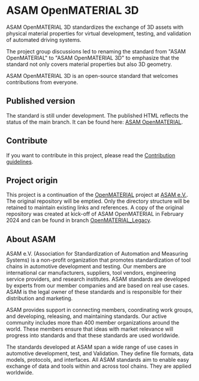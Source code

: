# ASAM OpenMATERIAL 3D
ASAM OpenMATERIAL 3D standardizes the exchange of 3D assets with physical material properties for virtual development, testing, and validation of automated driving systems.

The project group discussions led to renaming the standard from "ASAM OpenMATERIAL" to "ASAM OpenMATERIAL 3D" to emphasize that the standard not only covers material properties but also 3D geometry.

ASAM OpenMATERIAL 3D is an open-source standard that welcomes contributions from everyone.

## Published version
The standard is still under development. The published HTML reflects the status of the main branch. It can be found here: [ASAM OpenMATERIAL](https://asam-ev.github.io/OpenMATERIAL-3D/asamopenmaterial/latest/specification/index.html).

## Contribute
If you want to contribute in this project, please read the [Contribution guidelines](https://github.com/asam-ev/.github/blob/main/profile/CONTRIBUTING.md).

## Project origin
This project is a continuation of the [OpenMATERIAL](https://github.com/LudwigFriedmann/OpenMATERIAL/) project at [ASAM e.V.](https://www.asam.net/).
The original repository will be emptied. Only the directory structure will be retained to maintain existing links and references.
A copy of the original repository was created at kick-off of ASAM OpenMATERIAL in February 2024 and can be found in branch [OpenMATERIAL_Legacy](https://github.com/asam-ev/OpenMATERIAL-3D/tree/OpenMATERIAL_Legacy).

## About ASAM
ASAM e.V. (Association for Standardization of Automation and Measuring Systems) is a non-profit organization that promotes standardization of tool chains in automotive development and testing. 
Our members are international car manufacturers, suppliers, tool vendors, engineering service providers, and research institutes. 
ASAM standards are developed by experts from our member companies and are based on real use cases. ASAM is the legal owner of these standards and is responsible for their distribution and marketing.

ASAM provides support in connecting members, coordinating work groups, and developing, releasing, and maintaining standards. 
Our active community includes more than 400 member organizations around the world. 
These members ensure that ideas with market relevance will progress into standards and that these standards are used worldwide.

The standards developed at ASAM span a wide range of use cases in automotive development, test, and Validation. 
They define file formats, data models, protocols, and interfaces. 
All ASAM standards aim to enable easy exchange of data and tools within and across tool chains. 
They are applied worldwide.
